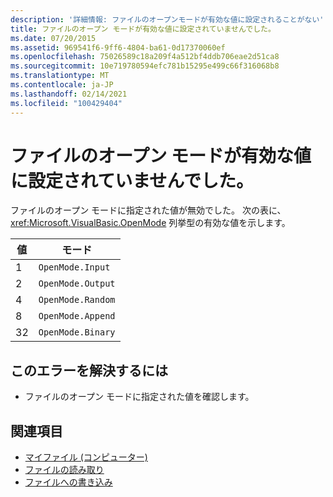 ```yaml
---
description: '詳細情報: ファイルのオープンモードが有効な値に設定されることがない'
title: ファイルのオープン モードが有効な値に設定されていませんでした。
ms.date: 07/20/2015
ms.assetid: 969541f6-9ff6-4804-ba61-0d17370060ef
ms.openlocfilehash: 75026589c18a209f4a512bf4ddb706eae2d51ca8
ms.sourcegitcommit: 10e719780594efc781b15295e499c66f316068b8
ms.translationtype: MT
ms.contentlocale: ja-JP
ms.lasthandoff: 02/14/2021
ms.locfileid: "100429404"
---
```

# <a name="files-open-mode-wasnt-set-to-a-valid-value"></a>ファイルのオープン モードが有効な値に設定されていませんでした。

ファイルのオープン モードに指定された値が無効でした。 次の表に、 <xref:Microsoft.VisualBasic.OpenMode> 列挙型の有効な値を示します。  
  
|値|モード|  
|-----------|----------|  
|1|`OpenMode.Input`|  
|2|`OpenMode.Output`|  
|4|`OpenMode.Random`|  
|8|`OpenMode.Append`|  
|32|`OpenMode.Binary`|  
  
## <a name="to-correct-this-error"></a>このエラーを解決するには  
  
- ファイルのオープン モードに指定された値を確認します。  
  
## <a name="see-also"></a>関連項目

- [マイファイル (コンピューター)](xref:Microsoft.VisualBasic.FileIO.FileSystem)
- [ファイルの読み取り](../developing-apps/programming/drives-directories-files/reading-from-files.md)
- [ファイルへの書き込み](../developing-apps/programming/drives-directories-files/writing-to-files.md)
